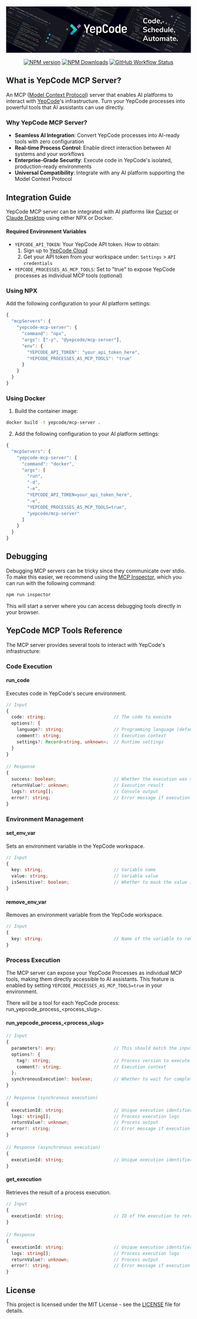 ![YepCode MCP Server Preview](/readme-assets/cover.png)

<div align="center">

[![NPM version](https://img.shields.io/npm/v/@yepcode/mcp-server.svg)](https://npmjs.org/package/@yepcode/mcp-server)
[![NPM Downloads](https://img.shields.io/npm/dm/@yepcode/mcp-server)](https://www.npmjs.com/package/@yepcode/mcp-server)
[![GitHub Workflow Status](https://img.shields.io/github/actions/workflow/status/yepcode/mcp-server-js/ci.yml)](https://github.com/yepcode/mcp-server-js/actions)

</div>

## What is YepCode MCP Server?

An MCP ([Model Context Protocol](https://modelcontextprotocol.io/introduction)) server that enables AI platforms to interact with [YepCode](https://yepcode.io)'s infrastructure. Turn your YepCode processes into powerful tools that AI assistants can use directly.

### Why YepCode MCP Server?

- **Seamless AI Integration**: Convert YepCode processes into AI-ready tools with zero configuration
- **Real-time Process Control**: Enable direct interaction between AI systems and your workflows
- **Enterprise-Grade Security**: Execute code in YepCode's isolated, production-ready environments
- **Universal Compatibility**: Integrate with any AI platform supporting the Model Context Protocol

## Integration Guide

YepCode MCP server can be integrated with AI platforms like [Cursor](https://cursor.sh) or [Claude Desktop](https://www.anthropic.com/news/claude-desktop) using either NPX or Docker.

#### Required Environment Variables

- `YEPCODE_API_TOKEN`: Your YepCode API token. How to obtain:
  1. Sign up to [YepCode Cloud](https://cloud.yepcode.io)
  2. Get your API token from your workspace under: `Settings` > `API credentials`
- `YEPCODE_PROCESSES_AS_MCP_TOOLS`: Set to "true" to expose YepCode processes as individual MCP tools (optional)

### Using NPX

Add the following configuration to your AI platform settings:

```typescript
{
  "mcpServers": {
    "yepcode-mcp-server": {
      "command": "npx",
      "args": ["-y", "@yepcode/mcp-server"],
      "env": {
        "YEPCODE_API_TOKEN": "your_api_token_here",
        "YEPCODE_PROCESSES_AS_MCP_TOOLS": "true"
      }
    }
  }
}
```

### Using Docker

1. Build the container image:
```bash
docker build -t yepcode/mcp-server .
```

2. Add the following configuration to your AI platform settings:
```typescript
{
  "mcpServers": {
    "yepcode-mcp-server": {
      "command": "docker",
      "args": [
        "run",
        "-d",
        "-e",
        "YEPCODE_API_TOKEN=your_api_token_here",
        "-e",
        "YEPCODE_PROCESSES_AS_MCP_TOOLS=true",
        "yepcode/mcp-server"
      ]
    }
  }
}
```

## Debugging

Debugging MCP servers can be tricky since they communicate over stdio. To make this easier, we recommend using the [MCP Inspector](https://github.com/modelcontextprotocol/inspector), which you can run with the following command:

```bash
npm run inspector
```

This will start a server where you can access debugging tools directly in your browser.

## YepCode MCP Tools Reference

The MCP server provides several tools to interact with YepCode's infrastructure:

### Code Execution

#### run_code
Executes code in YepCode's secure environment.

```typescript
// Input
{
  code: string;                          // The code to execute
  options?: {
    language?: string;                   // Programming language (default: 'javascript')
    comment?: string;                    // Execution context
    settings?: Record<string, unknown>;  // Runtime settings
  }
}

// Response
{
  success: boolean;                      // Whether the execution was successful
  returnValue?: unknown;                 // Execution result
  logs?: string[];                       // Console output
  error?: string;                        // Error message if execution failed
}
```

### Environment Management

#### set_env_var
Sets an environment variable in the YepCode workspace.

```typescript
// Input
{
  key: string;                           // Variable name
  value: string;                         // Variable value
  isSensitive?: boolean;                 // Whether to mask the value in logs (default: true)
}
```

#### remove_env_var
Removes an environment variable from the YepCode workspace.

```typescript
// Input
{
  key: string;                           // Name of the variable to remove
}
```

### Process Execution

The MCP server can expose your YepCode Processes as individual MCP tools, making them directly accessible to AI assistants. This feature is enabled by setting `YEPCODE_PROCESSES_AS_MCP_TOOLS=true` in your environment.

There will be a tool for each YepCode process: run_yepcode_process_<process_slug>.

#### run_yepcode_process_<process_slug>

```typescript
// Input
{
  parameters?: any;                      // This should match the input parameters specified in the process
  options?: {
    tag?: string;                        // Process version to execute
    comment?: string;                    // Execution context
  };
  synchronousExecution?: boolean;        // Whether to wait for completion (default: true)
}

// Response (synchronous execution)
{
  executionId: string;                   // Unique execution identifier
  logs: string[];                        // Process execution logs
  returnValue?: unknown;                 // Process output
  error?: string;                        // Error message if execution failed
}

// Response (asynchronous execution)
{
  executionId: string;                   // Unique execution identifier
}
```

#### get_execution
Retrieves the result of a process execution.

```typescript
// Input
{
  executionId: string;                   // ID of the execution to retrieve
}

// Response
{
  executionId: string;                   // Unique execution identifier
  logs: string[];                        // Process execution logs
  returnValue?: unknown;                 // Process output
  error?: string;                        // Error message if execution failed
}
```

## License

This project is licensed under the MIT License - see the [LICENSE](LICENSE) file for details.

